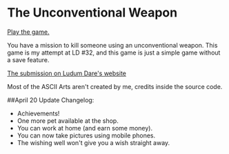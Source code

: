 # The Unconventional Weapon

<a href="http://gamehelp16.github.io/the-unconventional-weapon/" target="_blank">Play the game.</a>

You have a mission to kill someone using an unconventional weapon.
This game is my attempt at LD #32, and this game is just a simple game without a save feature.

<a href="http://ludumdare.com/compo/ludum-dare-32/?action=preview&uid=38996" target="_blank">The submission on Ludum Dare's website</a>

Most of the ASCII Arts aren't created by me, credits inside the source code.

##April 20 Update Changelog:

- Achievements!
- One more pet available at the shop.
- You can work at home (and earn some money).
- You can now take pictures using mobile phones.
- The wishing well won't give you a wish straight away.
